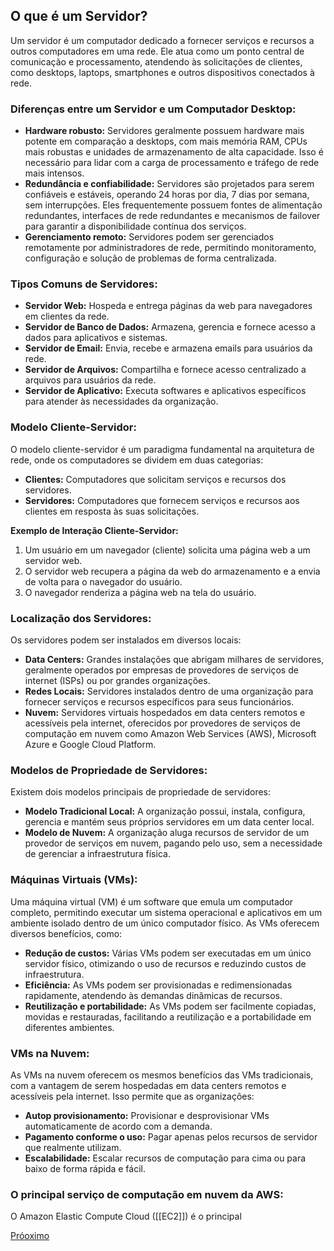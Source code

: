 ## O que é um Servidor?

Um servidor é um computador dedicado a fornecer serviços e recursos a outros computadores em uma rede. Ele atua como um ponto central de comunicação e processamento, atendendo às solicitações de clientes, como desktops, laptops, smartphones e outros dispositivos conectados à rede.

### Diferenças entre um Servidor e um Computador Desktop:

- **Hardware robusto:** Servidores geralmente possuem hardware mais potente em comparação a desktops, com mais memória RAM, CPUs mais robustas e unidades de armazenamento de alta capacidade. Isso é necessário para lidar com a carga de processamento e tráfego de rede mais intensos.
- **Redundância e confiabilidade:** Servidores são projetados para serem confiáveis ​​e estáveis, operando 24 horas por dia, 7 dias por semana, sem interrupções. Eles frequentemente possuem fontes de alimentação redundantes, interfaces de rede redundantes e mecanismos de failover para garantir a disponibilidade contínua dos serviços.
- **Gerenciamento remoto:** Servidores podem ser gerenciados remotamente por administradores de rede, permitindo monitoramento, configuração e solução de problemas de forma centralizada.

### Tipos Comuns de Servidores:

- **Servidor Web:** Hospeda e entrega páginas da web para navegadores em clientes da rede.
- **Servidor de Banco de Dados:** Armazena, gerencia e fornece acesso a dados para aplicativos e sistemas.
- **Servidor de Email:** Envia, recebe e armazena emails para usuários da rede.
- **Servidor de Arquivos:** Compartilha e fornece acesso centralizado a arquivos para usuários da rede.
- **Servidor de Aplicativo:** Executa softwares e aplicativos específicos para atender às necessidades da organização.

### Modelo Cliente-Servidor:

O modelo cliente-servidor é um paradigma fundamental na arquitetura de rede, onde os computadores se dividem em duas categorias:

- **Clientes:** Computadores que solicitam serviços e recursos dos servidores.
- **Servidores:** Computadores que fornecem serviços e recursos aos clientes em resposta às suas solicitações.

**Exemplo de Interação Cliente-Servidor:**

1. Um usuário em um navegador (cliente) solicita uma página web a um servidor web.
2. O servidor web recupera a página da web do armazenamento e a envia de volta para o navegador do usuário.
3. O navegador renderiza a página web na tela do usuário.

### Localização dos Servidores:

Os servidores podem ser instalados em diversos locais:

- **Data Centers:** Grandes instalações que abrigam milhares de servidores, geralmente operados por empresas de provedores de serviços de internet (ISPs) ou por grandes organizações.
- **Redes Locais:** Servidores instalados dentro de uma organização para fornecer serviços e recursos específicos para seus funcionários.
- **Nuvem:** Servidores virtuais hospedados em data centers remotos e acessíveis pela internet, oferecidos por provedores de serviços de computação em nuvem como Amazon Web Services (AWS), Microsoft Azure e Google Cloud Platform.

### Modelos de Propriedade de Servidores:

Existem dois modelos principais de propriedade de servidores:

- **Modelo Tradicional Local:** A organização possui, instala, configura, gerencia e mantém seus próprios servidores em um data center local.
- **Modelo de Nuvem:** A organização aluga recursos de servidor de um provedor de serviços em nuvem, pagando pelo uso, sem a necessidade de gerenciar a infraestrutura física.

### Máquinas Virtuais (VMs):

Uma máquina virtual (VM) é um software que emula um computador completo, permitindo executar um sistema operacional e aplicativos em um ambiente isolado dentro de um único computador físico. As VMs oferecem diversos benefícios, como:

- **Redução de custos:** Várias VMs podem ser executadas em um único servidor físico, otimizando o uso de recursos e reduzindo custos de infraestrutura.
- **Eficiência:** As VMs podem ser provisionadas e redimensionadas rapidamente, atendendo às demandas dinâmicas de recursos.
- **Reutilização e portabilidade:** As VMs podem ser facilmente copiadas, movidas e restauradas, facilitando a reutilização e a portabilidade em diferentes ambientes.

### VMs na Nuvem:

As VMs na nuvem oferecem os mesmos benefícios das VMs tradicionais, com a vantagem de serem hospedadas em data centers remotos e acessíveis pela internet. Isso permite que as organizações:

- **Autop provisionamento:** Provisionar e desprovisionar VMs automaticamente de acordo com a demanda.
- **Pagamento conforme o uso:** Pagar apenas pelos recursos de servidor que realmente utilizam.
- **Escalabilidade:** Escalar recursos de computação para cima ou para baixo de forma rápida e fácil.

### O principal serviço de computação em nuvem da AWS:

O Amazon Elastic Compute Cloud ([[EC2]]) é o principal

[Próoximo](./02.Funçoes-da-equipe-de-desenvolvimento.md)



